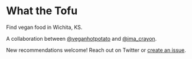 # What the Tofu

Find vegan food in Wichita, KS.

A collaboration between [@veganhotpotato](https://twitter.com/veganhotpotato) and [@ima_crayon](https://twitter.com/ima_crayon).

New recommendations welcome! Reach out on Twitter or [create an issue](https://github.com/imacrayon/whatthetofu/issues).
